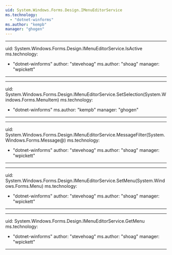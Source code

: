 ```yaml
---
uid: System.Windows.Forms.Design.IMenuEditorService
ms.technology: 
  - "dotnet-winforms"
ms.author: "kempb"
manager: "ghogen"
---
```


---
uid: System.Windows.Forms.Design.IMenuEditorService.IsActive
ms.technology: 
  - "dotnet-winforms"
author: "stevehoag"
ms.author: "shoag"
manager: "wpickett"
---

---
uid: System.Windows.Forms.Design.IMenuEditorService.SetSelection(System.Windows.Forms.MenuItem)
ms.technology: 
  - "dotnet-winforms"
ms.author: "kempb"
manager: "ghogen"
---

---
uid: System.Windows.Forms.Design.IMenuEditorService.MessageFilter(System.Windows.Forms.Message@)
ms.technology: 
  - "dotnet-winforms"
author: "stevehoag"
ms.author: "shoag"
manager: "wpickett"
---

---
uid: System.Windows.Forms.Design.IMenuEditorService.SetMenu(System.Windows.Forms.Menu)
ms.technology: 
  - "dotnet-winforms"
author: "stevehoag"
ms.author: "shoag"
manager: "wpickett"
---

---
uid: System.Windows.Forms.Design.IMenuEditorService.GetMenu
ms.technology: 
  - "dotnet-winforms"
author: "stevehoag"
ms.author: "shoag"
manager: "wpickett"
---
